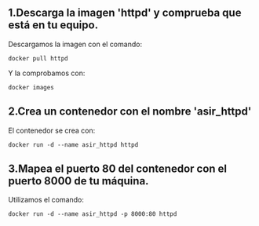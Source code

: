 
## 1.Descarga la imagen 'httpd' y comprueba que está en tu equipo.

Descargamos la imagen con el comando:

    docker pull httpd
Y la comprobamos con:

    docker images

## 2.Crea un contenedor con el nombre 'asir_httpd'

El contenedor se crea con:

    docker run -d --name asir_httpd httpd

## 3.Mapea el puerto 80 del contenedor con el puerto 8000 de tu máquina.

Utilizamos el comando:

    docker run -d --name asir_httpd -p 8000:80 httpd
